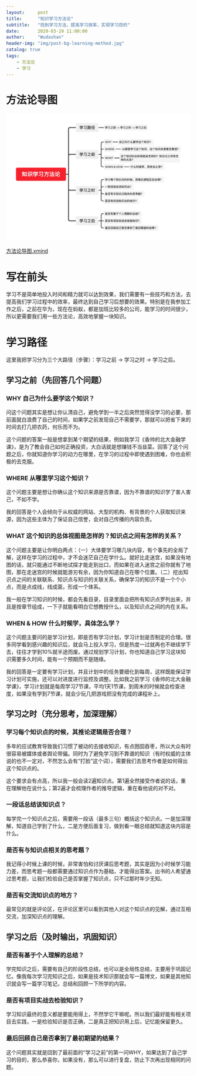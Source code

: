 ```yaml
---
layout:     post
title:      "知识学习方法论"
subtitle:   "找到学习方法，提高学习效率，实现学习目的"
date:       2020-03-29 11:00:00
author:     "Wudashan"
header-img: "img/post-bg-learning-method.jpg"
catalog: true
tags:
    - 方法论
    - 学习
---
```


# 方法论导图

![](https://raw.githubusercontent.com/wudashan/blog-picture/master/learning-method/%E7%9F%A5%E8%AF%86%E5%AD%A6%E4%B9%A0%E6%96%B9%E6%B3%95%E8%AE%BA.png)

[方法论导图.xmind](https://github.com/wudashan/blog-picture/blob/master/learning-method/%E4%B8%BB%E9%A2%98%E7%9F%A5%E8%AF%86%E5%AD%A6%E4%B9%A0%E6%96%B9%E6%B3%95%E8%AE%BA.xmind?raw=true)

# 写在前头

学习不是简单地投入时间和精力就可以达到效果，我们需要有一些技巧和方法，去提高我们学习过程中的效率，最终达到自己学习后想要的效果。特别是在我参加工作之后，之前在华为，现在在蚂蚁，都是加班比较多的公司，能学习的时间很少，所以更需要我们用一些方法论，高效地掌握一块知识。

# 学习路径

这里我把学习分为三个大路径（步骤）：学习之前 -> 学习之时 -> 学习之后。

## 学习之前（先回答几个问题）


### WHY 自己为什么要学这个知识？

问这个问题其实是想让你认清自己，避免学到一半之后突然觉得没学习的必要，那前面就白浪费了自己的时间，如果学之前发现自己不需要学，那就可以把省下来的时间去打几把农药，何乐而不为。

这个问题的答案一般是想拿到某个期望的结果，例如我学习《香帅的北大金融学课》，是为了教会自己如何正确投资，大白话就是想赚钱不当韭菜。回答了这个问题之后，你就知道你学习的动力在哪里，在学习的过程中即使遇到困难，你也会积极的去克服。

### WHERE 从哪里学习这个知识？

这个问题主要是想让你确认这个知识来源是否靠谱，因为不靠谱的知识学了害人害己，不如不学。

我的回答是个人会倾向于从权威的网站、大型的机构、有背景的个人获取知识来源，因为这些主体为了保证自己信誉，会对自己传播的内容负责。

### WHAT 这个知识的总体视图是怎样的？知识点之间有怎样的关系？

这个问题主要是让你明白两点：（一）大体要学习哪几块内容，有个事先的全局了解，这样在学习的过程中，才不会迷茫自己在学什么。就好比走迷宫，如果没有地图的话，就只能通过不断地试探才能走到出口，而如果在进入迷宫之前你就有了地图，那在走迷宫的时候就能游刃有余，因为你知道自己在哪个位置。（二）挖出知识点之间的关联联系、知识点与知识的关联关系，确保学习的知识不是一个个小点，而是点成线，线成面，形成一个体系。

我一般在学习知识的时候，都会先看目录，目录里面会把所有知识点罗列出来，并且是按章节组成，一下子就能看明白它想教授什么，以及知识点之间的内在关系。

### WHEN & HOW 什么时候学，具体怎么学？

这个问题主要问的是学习计划，即是否有学习计划，学习计划是否制定的合理。很多同学看到感兴趣的知识后，就会马上投入学习，但是热度一过就再也不继续学下去，往往才学到10%就半途而废。通过规划学习计划，你也知道自己学习这块知识需要多久时间，能有一个预期而不是随缘。

我的回答是一定要有学习计划，并且计划中的任务要细化到每周，这样既能保证学习计划可实施，还可以对进度进行监控及调整。比如我之前学习《香帅的北大金融学课》，学习计划就是每周学习7节课，平均1天1节课，到周末的时候就会检查进度，如果没有学到7节课，就会少玩几把游戏把没有完成的课程补上。

## 学习之时（充分思考，加深理解）

### 学习每个知识点的时候，其推论逻辑是否合理？

多年的应试教育导致我们习惯了被动的去接收知识，有点囫囵吞枣，所以大众有时很容易被媒体或者舆论带偏。同时为了避免学习到不靠谱的知识（有时权威的主体说的也不一定对，不然怎么会有“打脸”这个词），需要我们去思考作者是如何得出这个知识点的。

这个要求会有点高，所以我一般会读2遍知识点。第1遍全然接受作者说的话，重在理解他在说什么；第2遍才会梳理作者的推导逻辑，重在看他说的对不对。

### 一段话总结该知识点？

每学完一个知识点之后，需要用一段话（最多三句）概括这个知识点。一是加深理解，知道自己学到了什么，二是方便后面复习，做到看一眼总结就知道这块内容是什么。

### 是否有与知识点相关的思考题？

我记得小时候上课的时候，非常害怕和讨厌课后思考题，其实是因为小时候学习能力差，而思考题一般都需要通过知识点作为基础，才能得出答案。出书的人希望通过思考题，让我们检验自己是否掌握了知识点，只不过那时年少无知。

### 是否有交流知识点的地方？

最常见的就是评论区，在评论区里可以看到其他人对这个知识点的见解，通过互相交流，加深知识点的理解。

## 学习之后（及时输出，巩固知识）

###	是否有基于个人理解的总结？

学完知识之后，需要有自己的阶段性总结，也可以是全局性总结，主要用于巩固记忆。像我每次学习完知识之后，如果是技术知识那就会写一篇博文，如果是其他知识就会写一篇学习笔记，总结和回顾一下所学的内容。

###	是否有项目实战去检验知识？

学习知识最终的意义都是要能用得上，不然学它干嘛呢。所以我们最好能有相关项目去实践，一是检验知识是否正确，二是真正把知识用上后，记忆能保留更久。

###	最后回顾自己是否拿到了最初期望的结果？

这个问题其实就是回到了最前面的“学习之前”的第一问WHY，如果达到了自己学习的目的，那么恭喜你，如果没有，那么可以进行复盘，防止下次再出现相同的问题。
